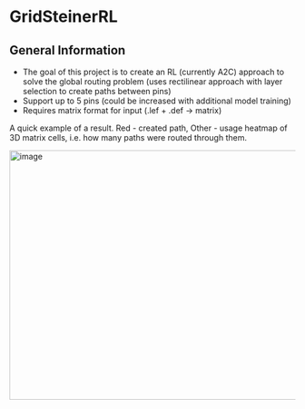 # GridSteinerRL

## General Information
- The goal of this project is to create an RL (currently A2C) approach to solve the global routing problem (uses rectilinear approach with layer selection to create paths between pins)
- Support up to 5 pins (could be increased with additional model training)
- Requires matrix format for input (.lef + .def -> matrix)

<p>A quick example of a result. Red - created path, Other - usage heatmap of 3D matrix cells, i.e. how many paths were routed through them.</p>
<img width="600" height="440" alt="image" src="https://github.com/user-attachments/assets/925462f7-be09-4e31-a4e4-04293897b137" />
